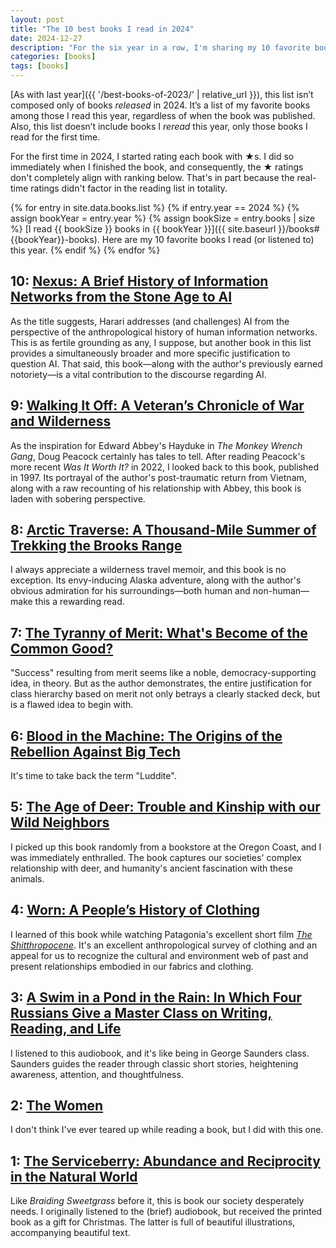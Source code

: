 ```yaml
---
layout: post
title: "The 10 best books I read in 2024"
date: 2024-12-27
description: "For the six year in a row, I'm sharing my 10 favorite books I read (or listened to) this year."
categories: [books]
tags: [books]
---
```


[As with last year]({{ '/best-books-of-2023/' | relative_url }}), this list isn’t composed only of books _released_ in 2024. It’s a list of my favorite books among those I read this year, regardless of when the book was published. Also, this list doesn’t include books I _reread_ this year, only those books I read for the first time.

For the first time in 2024, I started rating each book with ★s. I did so immediately when I finished the book, and consequently, the ★ ratings don't completely align with ranking below. That's in part because the real-time ratings didn't factor in the reading list in totality.

{% for entry in site.data.books.list %}
{% if entry.year == 2024 %}
{% assign bookYear = entry.year %}
{% assign bookSize = entry.books | size %}
[I read {{ bookSize }} books in {{ bookYear }}]({{ site.baseurl }}/books#{{bookYear}}-books). Here are my 10 favorite books I read (or listened to) this year.
{% endif %}
{% endfor %}

## 10: <a class="book-title" href="https://www.ynharari.com/book/nexus/">Nexus: A Brief History of Information Networks from the Stone Age to AI</a>
As the title suggests, Harari addresses (and challenges) AI from the perspective of the anthropological history of human information networks. This is as fertile grounding as any, I suppose, but another book in this list provides a simultaneously broader and more specific justification to question AI. That said, this book—along with the author's previously earned notoriety—is a vital contribution to the discourse regarding AI.

## 9: <a class="book-title" href="https://www.goodreads.com/book/show/250093.Walking_It_Off">Walking It Off: A Veteran’s Chronicle of War and Wilderness</a>
As the inspiration for Edward Abbey's Hayduke in <cite>The Monkey Wrench Gang</cite>, Doug Peacock certainly has tales to tell. After reading Peacock's more recent <cite>Was It Worth It?</cite> in 2022, I looked back to this book, published in 1997. Its portrayal of the author's post-traumatic return from Vietnam, along with a raw recounting of his relationship with Abbey, this book is laden with sobering perspective.

## 8: <a class="book-title" href="https://www.mountaineers.org/books/books/arctic-traverse-a-thousand-mile-summer-of-trekking-the-brooks-range">Arctic Traverse: A Thousand-Mile Summer of Trekking the Brooks Range</a>
I always appreciate a wilderness travel memoir, and this book is no exception. Its envy-inducing Alaska adventure, along with the author's obvious admiration for his surroundings—both human and non-human—make this a rewarding read.

## 7: <a class="book-title" href="https://www.goodreads.com/book/show/50364458-the-tyranny-of-merit">The Tyranny of Merit: What's Become of the Common Good?</a>
"Success" resulting from merit seems like a noble, democracy-supporting idea, in theory. But as the author demonstrates, the entire justification for class hierarchy based on merit not only betrays a clearly stacked deck, but is a flawed idea to begin with.  

## 6: <a class="book-title" href="https://www.hachettebookgroup.com/titles/brian-merchant/blood-in-the-machine/9780316487740/?lens=little-brown">Blood in the Machine: The Origins of the Rebellion Against Big Tech</a>
It's time to take back the term "Luddite".

## 5: <a class="book-title" href="https://books.catapult.co/books/the-age-of-deer/">The Age of Deer: Trouble and Kinship with our Wild Neighbors</a>
I picked up this book randomly from a bookstore at the Oregon Coast, and I was immediately enthralled. The book captures our societies' complex relationship with deer, and humanity's ancient fascination with these animals.

## 4: <a class="book-title" href="https://www.penguinrandomhouse.com/books/606856/worn-by-sofi-thanhauser/">Worn: A People’s History of Clothing</a>
I learned of this book while watching Patagonia's excellent short film [<cite>The Shitthropocene</cite>](https://www.patagonia.com/stories/the-shitthropocene/video-150905.html). It's an excellent anthropological survey of clothing and an appeal for us to recognize the cultural and environment web of past and present relationships embodied in our fabrics and clothing. 

## 3: <a class="book-title" href="https://www.penguinrandomhouse.com/books/609280/a-swim-in-a-pond-in-the-rain-by-george-saunders/">A Swim in a Pond in the Rain: In Which Four Russians Give a Master Class on Writing, Reading, and Life</a>
I listened to this audiobook, and it's like being in George Saunders class. Saunders guides the reader through classic short stories, heightening awareness, attention, and thoughtfulness.

## 2: <a class="book-title" href="https://kristinhannah.com/books/the-women/">The Women</a>
I don't think I've ever teared up while reading a book, but I did with this one.

## 1: <a class="book-title" href="https://www.robinwallkimmerer.com/books">The Serviceberry: Abundance and Reciprocity in the Natural World</a>
Like <cite>Braiding Sweetgrass</cite> before it, this is book our society desperately needs. I originally listened to the (brief) audiobook, but received the printed book as a gift for Christmas. The latter is full of beautiful illustrations, accompanying beautiful text.
